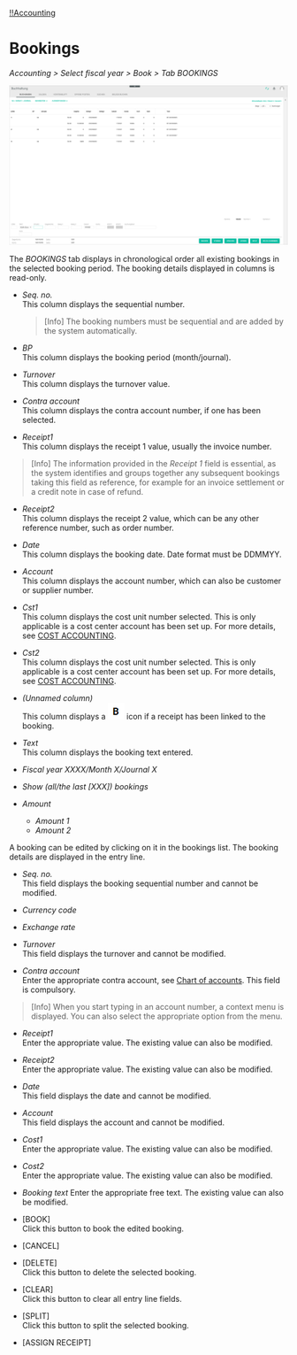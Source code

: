 [!!Accounting](RetailSuiteAccounting)

# Bookings

*Accounting > Select fiscal year > Book > Tab BOOKINGS*

  ![Book](/Assets/Screenshots/RetailSuiteAccounting/Book/FYMonthJournalButton.png "[Book]")

The *BOOKINGS* tab displays in chronological order all existing bookings in the selected booking period. The booking details displayed in columns is read-only.

- *Seq. no.*  
This column displays the sequential number.

  > [Info] The booking numbers must be sequential and are added by the system automatically.

- *BP*  
This column displays the booking period (month/journal).

- *Turnover*  
This column displays the turnover value.

- *Contra account*  
This column displays the contra account number, if one has been selected.

- *Receipt1*  
This column displays the receipt 1 value, usually the invoice number.

> [Info] The information provided in the *Receipt 1* field is essential, as the system identifies and groups together any subsequent bookings taking this field as reference, for example for an invoice settlement or a credit note in case of refund.

- *Receipt2*  
This column displays the receipt 2 value, which can be any other reference number, such as order number.

- *Date*  
This column displays the booking date. Date format must be DDMMYY.

- *Account*  
This column displays the account number, which can also be customer or supplier number.

- *Cst1*  
This column displays the cost unit number selected. This is only applicable is a cost center account has been set up. For more details, see [COST ACCOUNTING](XX_CostAccounting.md).

[comment]: <> (Alt-Doku: Das Feld wird beim Eingeben nur dann angesprochen, wenn eine Kostenstellenrechnung für Kost1 eingerichtet ist.)

- *Cst2*  
This column displays the cost unit number selected. This is only applicable is a cost center account has been set up. For more details, see [COST ACCOUNTING](XX_CostAccounting.md).

- *(Unnamed column)*  
This column displays a ![B](/Assets/Icons/Beleg02.png "[B]") icon if a receipt has been linked to the booking.

- *Text*  
This column displays the booking text entered.


- *Fiscal year XXXX/Month X/Journal X*

- *Show (all/the last [XXX]) bookings*    


- *Amount*
  - *Amount 1*
  - *Amount 2*


A booking can be edited by clicking on it in the bookings list. The booking details are displayed in the entry line.




- *Seq. no.*  
 This field displays the booking sequential number and cannot be modified.  

- *Currency code*

- *Exchange rate*

- *Turnover*  
This field displays the turnover and cannot be modified.

- *Contra account*  
Enter the appropriate contra account, see [Chart of accounts](/RetailSuiteAccounting/Integration/01_RunAccountingWizard.md#chart-of-accounts). This field is compulsory.

> [Info] When you start typing in an account number, a context menu is displayed. You can also select the appropriate option from the menu.

- *Receipt1*  
Enter the appropriate value. The existing value can also be modified.

- *Receipt2*  
Enter the appropriate value. The existing value can also be modified.

- *Date*  
This field displays the date and cannot be modified.

- *Account*  
This field displays the account and cannot be modified.

- *Cost1*  
Enter the appropriate value. The existing value can also be modified.

- *Cost2*  
Enter the appropriate value. The existing value can also be modified.

- *Booking text*
Enter the appropriate free text. The existing value can also be modified.

- [BOOK]    
Click this button to book the edited booking.

- [CANCEL]

- [DELETE]    
Click this button to delete the selected booking.

- [CLEAR]    
Click this button to clear all entry line fields.

- [SPLIT]    
Click this button to split the selected booking.

- [ASSIGN RECEIPT]
